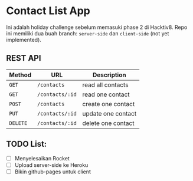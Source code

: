 # Contact List App

Ini adalah holiday challenge sebelum memasuki phase 2 di Hacktiv8. Repo ini memiliki dua buah branch: `server-side` dan `client-side` (not yet implemented).

## REST API

| Method   | URL             | Description        |
|----------|-----------------|--------------------|
| `GET`    | `/contacts`     | read all contacts  |
| `GET`    | `/contacts/:id` | read one contact   |
| `POST`   | `/contacts`     | create one contact |
| `PUT`    | `/contacts/:id` | update one contact |
| `DELETE` | `/contacts/:id` | delete one contact |

## TODO List:

- [ ] Menyelesaikan Rocket
- [ ] Upload server-side ke Heroku
- [ ] Bikin github-pages untuk client
